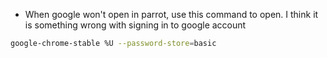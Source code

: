 * When google won't open in parrot, use this command to open. I think it is something wrong with signing in to google account
```bash
google-chrome-stable %U --password-store=basic
```
